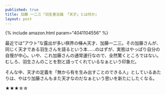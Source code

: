 ```yaml
---
published: true
title: 加藤 一二三『羽生善治論 「天才」とは何か』
layout: post
---
```

{% include amazon.html param="4041104556" %}

最近では“アウト”な露出が多い棋界の~~怪人~~天才、加藤一二三。その加藤さんが、同じく天才である羽生さんを語るという本……のはずが、実態はやっぱり自分の自慢が中心。いや、これ加藤さんの通常運行なので、全然驚くところではない。むしろ、羽生さんのことを割と語ってくれているなぁという印象だ。

そんな中、天才の定義を「無から有を生み出すことのできる人」としているあたりは、やはり加藤さんもまた天才なのだなぁという思いを新たにしたくなる。

★★★☆☆